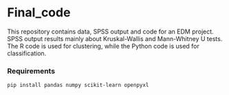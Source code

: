 # Final_code
This repository contains data, SPSS output and code for an EDM project.
SPSS output results mainly about Kruskal-Wallis and Mann-Whitney U tests.
The R code is used for clustering, while the Python code is used for classification.
### Requirements
`pip install pandas numpy scikit-learn openpyxl`
